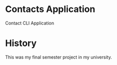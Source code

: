 # Contacts Application
Contact CLI Application
# History
This was my final semester project in my university.

